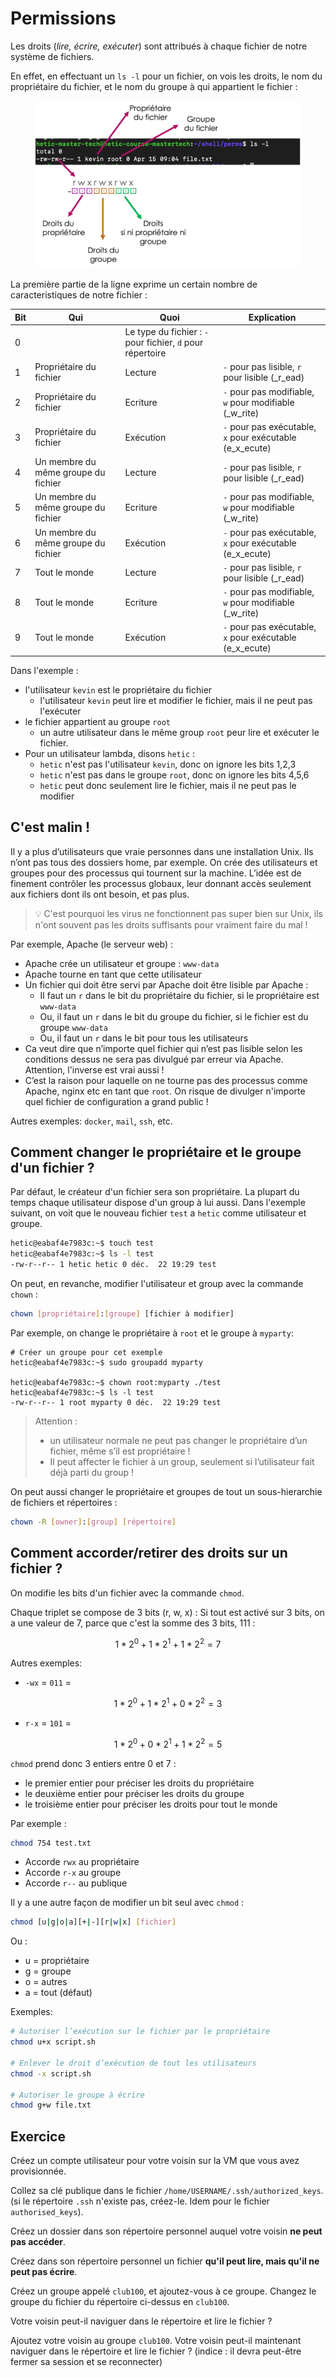 # Permissions


Les droits (_lire, écrire, exécuter_) sont attribués à chaque fichier de notre système de fichiers.

En effet, en effectuant un `ls -l` pour un fichier, on vois les droits, le nom du propriétaire du fichier, et le nom du groupe à qui appartient le fichier :

<figure><img src="./img/droits.png" alt=""><figcaption></figcaption></figure>

La première partie de la ligne exprime un certain nombre de caracteristiques de notre fichier :

| Bit | Qui                                 | Quoi                                                       | Explication                                              |
| --- | ----------------------------------- | ---------------------------------------------------------- | -------------------------------------------------------- |
| 0   |                                     | Le type du fichier : `-` pour fichier, `d` pour répertoire |                                                          |
| 1   | Propriétaire du fichier             | Lecture                                                    | `-` pour pas lisible, `r` pour lisible (_r_ead)          |
| 2   | Propriétaire du fichier             | Ecriture                                                   | `-` pour pas modifiable, `w` pour modifiable (_w_rite)   |
| 3   | Propriétaire du fichier             | Exécution                                                  | `-` pour pas exécutable, `x` pour exécutable (e_x_ecute) |
| 4   | Un membre du même groupe du fichier | Lecture                                                    | `-` pour pas lisible, `r` pour lisible (_r_ead)          |
| 5   | Un membre du même groupe du fichier | Ecriture                                                   | `-` pour pas modifiable, `w` pour modifiable (_w_rite)   |
| 6   | Un membre du même groupe du fichier | Exécution                                                  | `-` pour pas exécutable, `x` pour exécutable (e_x_ecute) |
| 7   | Tout le monde                       | Lecture                                                    | `-` pour pas lisible, `r` pour lisible (_r_ead)          |
| 8   | Tout le monde                       | Ecriture                                                   | `-` pour pas modifiable, `w` pour modifiable (_w_rite)   |
| 9   | Tout le monde                       | Exécution                                                  | `-` pour pas exécutable, `x` pour exécutable (e_x_ecute) |

Dans l'exemple :

* l'utilisateur `kevin` est le propriétaire du fichier
  * l'utilisateur `kevin` peut lire et modifier le fichier, mais il ne peut pas l'exécuter
* le fichier appartient au groupe `root`
  * un autre utilisateur dans le même group `root` peur lire et exécuter le fichier.
* Pour un utilisateur lambda, disons `hetic` :
  * `hetic` n'est pas l'utilisateur `kevin`, donc on ignore les bits 1,2,3
  * `hetic` n'est pas dans le groupe `root`, donc on ignore les bits 4,5,6
  * `hetic` peut donc seulement lire le fichier, mais il ne peut pas le modifier

## C'est malin !

Il y a plus d’utilisateurs que vraie personnes dans une installation Unix. Ils n’ont pas tous des dossiers home, par exemple. On crée des utilisateurs et groupes pour des processus qui tournent sur la machine. L’idée est de finement contrôler les processus globaux, leur donnant accès seulement aux fichiers dont ils ont besoin, et pas plus.

> :bulb: C'est pourquoi les virus ne fonctionnent pas super bien sur Unix, ils n'ont souvent pas les droits suffisants pour vraiment faire du mal !

Par exemple, Apache (le serveur web) :

* Apache crée un utilisateur et groupe : `www-data`
* Apache tourne en tant que cette utilisateur
* Un fichier qui doit être servi par Apache doit être lisible par Apache :
  * Il faut un `r` dans le bit du propriétaire du fichier, si le propriétaire est `www-data`
  * Ou, il faut un `r` dans le bit du groupe du fichier, si le fichier est du groupe `www-data`
  * Ou, il faut un `r` dans le bit pour tous les utilisateurs
* Ca veut dire que n’importe quel fichier qui n’est pas lisible selon les conditions dessus ne sera pas divulgué par erreur via Apache. Attention, l'inverse est vrai aussi !
* C’est la raison pour laquelle on ne tourne pas des processus comme Apache, nginx etc en tant que `root`. On risque de divulger n'importe quel fichier de configuration a grand public !

Autres exemples: `docker`, `mail`, `ssh`, etc.

## Comment changer le propriétaire et le groupe d'un fichier ?

Par défaut, le créateur d'un fichier sera son propriétaire. La plupart du temps chaque utilisateur dispose d'un group à lui aussi. Dans l'exemple suivant, on voit que le nouveau fichier `test` a `hetic` comme utilisateur et groupe.

```bash
hetic@eabaf4e7983c:~$ touch test
hetic@eabaf4e7983c:~$ ls -l test
-rw-r--r-- 1 hetic hetic 0 déc.  22 19:29 test
```

On peut, en revanche, modifier l'utilisateur et group avec la commande `chown` :

```bash
chown [propriétaire]:[groupe] [fichier à modifier]
```

Par exemple, on change le propriétaire à `root` et le groupe à `myparty`:

```
# Créer un groupe pour cet exemple 
hetic@eabaf4e7983c:~$ sudo groupadd myparty

hetic@eabaf4e7983c:~$ chown root:myparty ./test
hetic@eabaf4e7983c:~$ ls -l test
-rw-r--r-- 1 root myparty 0 déc.  22 19:29 test
```

> Attention :
>
> * un utilisateur normale ne peut pas changer le propriétaire d’un fichier, même s’il est propriétaire !
> * Il peut affecter le fichier à un group, seulement si l’utilisateur fait déjà parti du group !

On peut aussi changer le propriétaire et groupes de tout un sous-hierarchie de fichiers et répertoires :

```bash
chown -R [owner]:[group] [répertoire]
```

## Comment accorder/retirer des droits sur un fichier ?

On modifie les bits d'un fichier avec la commande `chmod`.

Chaque triplet se compose de 3 bits (r, w, x) : Si tout est activé sur 3 bits, on a une valeur de 7, parce que c'est la somme des 3 bits, 111 :

$$1*2^0 + 1*2^1 + 1*2^2 = 7$$

Autres exemples:

* `-wx` = `011` =&#x20;

&#x20;$$1*2^0 + 1*2^1 + 0*2^2 = 3$$

* `r-x` = `101` =&#x20;

$$1*2^0 + 0*2^1 + 1*2^2 = 5$$

`chmod` prend donc 3 entiers entre 0 et 7 :

* le premier entier pour préciser les droits du propriétaire
* le deuxième entier pour préciser les droits du groupe
* le troisième entier pour préciser les droits pour tout le monde

Par exemple :

```bash
chmod 754 test.txt
```

* Accorde `rwx` au propriétaire
* Accorde `r-x` au groupe
* Accorde `r--` au publique

Il y a une autre façon de modifier un bit seul avec `chmod` :

```bash
chmod [u|g|o|a][+|-][r|w|x] [fichier]
```

Ou :

* u = propriétaire
* g = groupe
* o = autres
* a = tout (défaut)

Exemples:

```bash
# Autoriser l’exécution sur le fichier par le propriétaire
chmod u+x script.sh

# Enlever le droit d’exécution de tout les utilisateurs
chmod -x script.sh

# Autoriser le groupe à écrire
chmod g+w file.txt
```


## Exercice

Créez un compte utilisateur pour votre voisin sur la VM que vous avez provisionnée. 

Collez sa clé publique dans le fichier `/home/USERNAME/.ssh/authorized_keys`. (si le répertoire `.ssh` n'existe pas, créez-le. Idem pour le fichier `authorised_keys`).

Créez un dossier dans son répertoire personnel auquel votre voisin **ne peut pas accéder**.

Créez dans son répertoire personnel un fichier **qu'il peut lire, mais qu'il ne peut pas écrire**.

Créez un groupe appelé `club100`, et ajoutez-vous à ce groupe. Changez le groupe du fichier du répertoire ci-dessus en `club100`. 

Votre voisin peut-il naviguer dans le répertoire et lire le fichier ?

Ajoutez votre voisin au groupe `club100`. Votre voisin peut-il maintenant naviguer dans le répertoire et lire le fichier ? (indice : il devra peut-être fermer sa session et se reconnecter)
